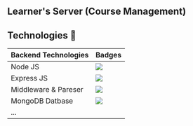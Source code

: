 ## Learner's Server (Course Management)

## Technologies 🚩

| Backend Technologies      | Badges                |
|---------------------------|-----------------------|
|  Node JS                  |<img src="https://img.shields.io/badge/Node%20js-339933?style=for-the-badge&logo=nodedotjs&logoColor=white" /> |
| Express JS                |<img src="https://img.shields.io/badge/Express%20js-000000?style=for-the-badge&logo=express&logoColor=white" /> |
| Middleware & Pareser      |<img src="https://img.shields.io/badge/Middleware-Parser-gold" /> |
| MongoDB Datbase           |<img src="https://img.shields.io/badge/MongoDB-4EA94B?style=for-the-badge&logo=mongodb&logoColor=white" /> |
| ...                       |